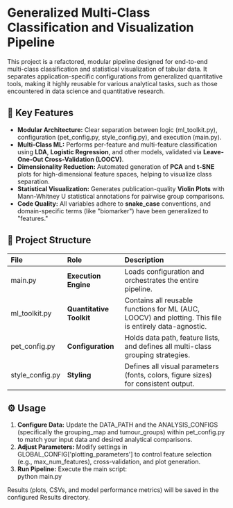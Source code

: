 # **Generalized Multi-Class Classification and Visualization Pipeline**

This project is a refactored, modular pipeline designed for end-to-end multi-class classification and statistical visualization of tabular data. It separates application-specific configurations from generalized quantitative tools, making it highly reusable for various analytical tasks, such as those encountered in data science and quantitative research.

## **🚀 Key Features**

* **Modular Architecture:** Clear separation between logic (ml\_toolkit.py), configuration (pet\_config.py, style\_config.py), and execution (main.py).  
* **Multi-Class ML:** Performs per-feature and multi-feature classification using **LDA**, **Logistic Regression**, and other models, validated via **Leave-One-Out Cross-Validation (LOOCV)**.  
* **Dimensionality Reduction:** Automated generation of **PCA** and **t-SNE** plots for high-dimensional feature spaces, helping to visualize class separation.  
* **Statistical Visualization:** Generates publication-quality **Violin Plots** with Mann-Whitney U statistical annotations for pairwise group comparisons.  
* **Code Quality:** All variables adhere to **snake\_case** conventions, and domain-specific terms (like "biomarker") have been generalized to "features."

## **📁 Project Structure**

| File | Role | Description |
| :---- | :---- | :---- |
| main.py | **Execution Engine** | Loads configuration and orchestrates the entire pipeline. |
| ml\_toolkit.py | **Quantitative Toolkit** | Contains all reusable functions for ML (AUC, LOOCV) and plotting. This file is entirely data-agnostic. |
| pet\_config.py | **Configuration** | Holds data path, feature lists, and defines all multi-class grouping strategies. |
| style\_config.py | **Styling** | Defines all visual parameters (fonts, colors, figure sizes) for consistent output. |

## **⚙️ Usage**

1. **Configure Data:** Update the DATA\_PATH and the ANALYSIS\_CONFIGS (specifically the grouping\_map and tumour\_groups) within pet\_config.py to match your input data and desired analytical comparisons.  
2. **Adjust Parameters:** Modify settings in GLOBAL\_CONFIG\['plotting\_parameters'\] to control feature selection (e.g., max\_num\_features), cross-validation, and plot generation.  
3. **Run Pipeline:** Execute the main script:  
   python main.py

Results (plots, CSVs, and model performance metrics) will be saved in the configured Results directory.
